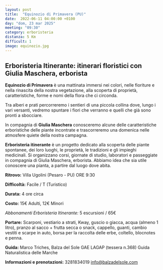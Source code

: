 ```yaml
---
layout: post
title:  "Equinozio di Primavera (PU)"
date:  2022-06-11 04:00:00 +0100
day: "dom, 23 mar 2025"
meeting: "09:30"
category: erboristeria
distanza: 5 Km  
difficult: 1
image: equinozio.jpg
---
```


## Erboristeria Itinerante: itinerari floristici con Giulia Maschera, erborista

**Equinozio di Primavera** è una mattinata immersi nei colori, nelle fioriture e nella rinascita della nostra vegetazione, alla scoperta di proprietà, caratteristiche, forme e nomi della flora che ci circonda.

Tra alberi e prati percorreremo i sentieri di una piccola collina dove, lungo i vari versanti, vedremo spuntare i fiori che verranno e quelli che già sono pronti a sbocciare.

In compagnia di **Giulia Maschera** conosceremo alcune delle caratteristiche erboristiche delle piante incontrate e trascorreremo una domenica nelle atmosfere quiete della nostra campagna.

**Erboristeria itinerante** è un progetto dedicato alla scoperta delle piante spontanee, dei loro luoghi, le proprietà, le tradizioni e gli impieghi medicinali. Si organizzano corsi, giornate di studio, laboratori e passeggiate in compagnia di Giulia Maschera, erborista. Abbiamo idea che sia utile conoscere una pianta, a partire dal luogo dove abita.


**Ritrovo:** Villa Ugolini (Pesaro - PU) ORE 9:30

**Difficoltà:** Facile / T (Turistico)

**Durata:** 4 ore circa

**Costo:** 15€ Adulti, 12€ Minori

*Abbonamenti Erboristeria Itinerante:* 5 escursioni / 65€


**Portare:** Scarponi, vestiario a strati, Kway, guscio o giacca, acqua (almeno 1 litro), pranzo al sacco + frutta secca o snack, cappello, guanti, cambio vestiti e scarpe in auto, borsa per la raccolta delle erbe, coltello, blocnotes e penna. 


**Guida:** Marco Triches, Balza del Sole GAE LAGAP (tessera n.368) Guida Naturalistica delle Marche

**Informazioni e prenotazioni:** 3281834019 info@balzadelsole.com

